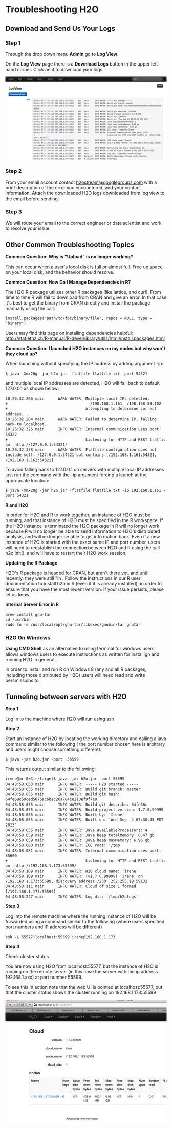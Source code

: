 # Troubleshooting H2O

## Download and Send Us Your Logs

### Step 1

Through the drop down menu **Admin** go to **Log View**.

On the **Log View** page there is a **Download Logs** button in the
upper left hand corner. Click on it to download your logs.

![Image](Logsdownload.png)

### Step 2

From your email account contact h2ostream@googlegroups.com with a
brief description of the error you encountered, and your contact
information. Attach the downloaded H2O logs downloaded
from log view to the email before sending.

### Step 3

We will route your email to the correct engineer or data scientist
and work to resolve your issue.

## Other Common Troubleshooting Topics

**Common Question: Why is "Upload" is no longer working?**

This can occur when a user's local disk is full or almost full.
Free up space on your local disk, and the behavior should resolve.

**Common Question: How Do I Manage Dependencies in R?**

The  H2O R package utilizes other R packages
(like lattice, and curl). From time to time R will fail to download
from CRAN and give an error. In that case it's best to get the
binary from CRAN directly and install the package manually using the call:

    install.packages("path/to/fpc/binary/file", repos = NULL, type = "binary")

Users may find this page on installing dependencies helpful:
http://stat.ethz.ch/R-manual/R-devel/library/utils/html/install.packages.html

**Common Question: I launched H2O instances on my nodes but why won't they cloud up?**

When launching without specifying the IP address by adding argument -ip:

    $ java -Xmx20g -jar h2o.jar -flatfile flatfile.txt -port 54321

and multiple local IP addresses are detected, H2O will fall back to default 127.0.0.1 as shown below:

    10:26:32.266 main      WARN WATER: Multiple local IPs detected:
    +                                    /198.168.1.161  /198.168.58.102
    +                                  Attempting to determine correct address...
    10:26:32.284 main      WARN WATER: Failed to determine IP, falling back to localhost.
    10:26:32.325 main      INFO WATER: Internal communication uses port: 54322
    +                                  Listening for HTTP and REST traffic on  http://127.0.0.1:54321/
    10:26:32.378 main      WARN WATER: Flatfile configuration does not include self: /127.0.0.1:54321 but contains [/192.168.1.161:54321, /192.168.1.162:54321]

To avoid falling back to 127.0.0.1 on servers with multiple local IP addresses just run the command with the -ip argument forcing a launch at the appropriate location:

    $ java -Xmx20g -jar h2o.jar -flatfile flatfile.txt -ip 192.168.1.161 -port 54321


**R and H2O**

  In order for H2O and R to work together, an instance of
  H2O must be running, and that instance of H2O
  must be specified in the R workspace. If the H2O instance
  is terminated the H2O package in R will no longer work
  because R will no longer be able to send information to
  H2O's distributed analysis, and will no longer be able to
  get info mation back. Even if a new instance of H2O is
  started with the exact same IP and port number, users
  will need to reestablish the connection between  H2O and R
  using the call h2o.init(), and will have
  to restart their H2O work session.


**Updating the R Package**

  H2O's R package is headed for CRAN, but aren't there yet, and
  until recently, they were still "in . Follow the instructions in our R user
  documentation to install h2o in R (even if it is already
  installed), in order to ensure that you have the most recent
  version. If your issue persists, please let us know.

**Internal Server Error in R**

    brew install gnu-tar
    cd /usr/bin
    sudo ln -s /usr/local/opt/gnu-tar/libexec/gnubin/tar gnutar

### H2O On Windows

**Using CMD Shell** as an alternative to using terminal for windows
users allows windows users to execute instructions as written for
installign and running H2O in general.

In order to install and run R on Windows 8 (any and all R packages,
including those distributed by H2O) users will need read
and write persmissions to



## Tunneling between servers with H2O

**Step 1**

Log in to the machine where H2O will run using ssh

**Step 2**

Start an instance of H2O by locating the working directory and
calling a java command similar to the following ( the port number chosen here
is arbitrary and users might choose something different).

    $ java -jar h2o.jar -port  55599

This returns output similar to the following:

    irene@mr-0x3:~/target$ java -jar h2o.jar -port 55599
    04:48:58.053 main      INFO WATER: ----- H2O started -----
    04:48:58.055 main      INFO WATER: Build git branch: master
    04:48:58.055 main      INFO WATER: Build git hash: 64fe68c59ced5875ac6bac26a784ce210ef9f7a0
    04:48:58.055 main      INFO WATER: Build git describe: 64fe68c
    04:48:58.055 main      INFO WATER: Build project version: 1.7.0.99999
    04:48:58.055 main      INFO WATER: Built by: 'Irene'
    04:48:58.055 main      INFO WATER: Built on: 'Wed Sep  4 07:30:45 PDT 2013'
    04:48:58.055 main      INFO WATER: Java availableProcessors: 4
    04:48:58.059 main      INFO WATER: Java heap totalMemory: 0.47 gb
    04:48:58.059 main      INFO WATER: Java heap maxMemory: 6.96 gb
    04:48:58.060 main      INFO WATER: ICE root: '/tmp'
    04:48:58.081 main      INFO WATER: Internal communication uses port: 55600
    +                                  Listening for HTTP and REST traffic on  http://192.168.1.173:55599/
    04:48:58.109 main      INFO WATER: H2O cloud name: 'irene'
    04:48:58.109 main      INFO WATER: (v1.7.0.99999) 'irene' on
    /192.168.1.173:55599, discovery address /230 .252.255.19:59132
    04:48:58.111 main      INFO WATER: Cloud of size 1 formed [/192.168.1.173:55599]
    04:48:58.247 main      INFO WATER: Log dir: '/tmp/h2ologs'

**Step 3**

Log into the remote machine where the running instance of H2O will be
forwarded using a command similar to the following (where users
specified port numbers and IP address will be different)

    ssh -L 55577:localhost:55599 irene@192.168.1.173

**Step 4**

Check cluster status

You are now using H2O from localhost:55577, but the
instance of H2O is running on the remote server (in this
case the server with the ip address 192.168.1.xxx) at port number 55599.

To see this in action note that the web UI is pointed at
localhost:55577, but that the cluster status shows the cluster running
on 192.168.1.173:55599


![Image](Clusterstattunnel.png)


